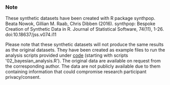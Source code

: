 ### Note
These synthetic datasets have been created with R package synthpop.
Beata Nowok, Gillian M. Raab, Chris Dibben (2016). synthpop: Bespoke Creation of Synthetic Data in R.
  Journal of Statistical Software, 74(11), 1-26. doi:10.18637/jss.v074.i11

Please note that these synthetic datasets will not produce the same results as the original datasets. They have been created as example files to run the analysis scripts provided under [code](../code) (starting with scripts '02_bayesian_analysis.R'). The original data are available on request from the corresponding author. The data are not publicly available due to them containing information that could compromise research participant privacy/consent.
